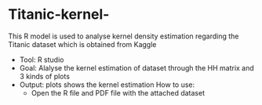 # Titanic-kernel-
This R model is used to analyse kernel density estimation regarding the Titanic dataset which is obtained from Kaggle 
- Tool: R studio
- Goal: Alalyse the kernel estimation of dataset through the HH matrix and 3 kinds of plots
- Output: plots shows the kernel estimation
  How to use:
  - Open the R file and PDF file with the attached dataset
